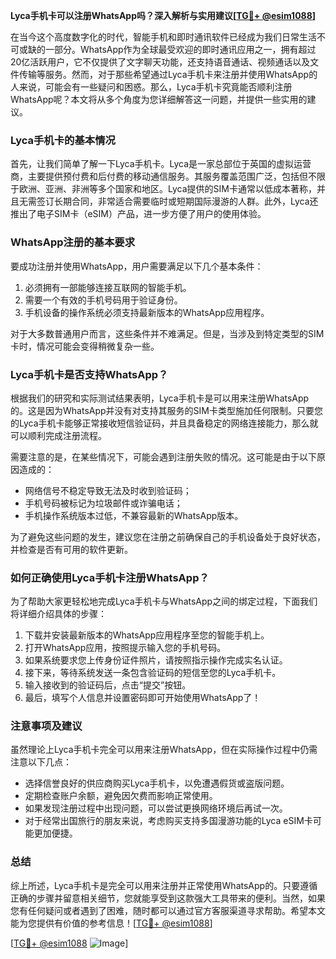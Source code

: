 **Lyca手机卡可以注册WhatsApp吗？深入解析与实用建议[[TG💪+ @esim1088](https://t.me/s/esim1088)]**

在当今这个高度数字化的时代，智能手机和即时通讯软件已经成为我们日常生活不可或缺的一部分。WhatsApp作为全球最受欢迎的即时通讯应用之一，拥有超过20亿活跃用户，它不仅提供了文字聊天功能，还支持语音通话、视频通话以及文件传输等服务。然而，对于那些希望通过Lyca手机卡来注册并使用WhatsApp的人来说，可能会有一些疑问和困惑。那么，Lyca手机卡究竟能否顺利注册WhatsApp呢？本文将从多个角度为您详细解答这一问题，并提供一些实用的建议。

### Lyca手机卡的基本情况

首先，让我们简单了解一下Lyca手机卡。Lyca是一家总部位于英国的虚拟运营商，主要提供预付费和后付费的移动通信服务。其服务覆盖范围广泛，包括但不限于欧洲、亚洲、非洲等多个国家和地区。Lyca提供的SIM卡通常以低成本著称，并且无需签订长期合同，非常适合需要临时或短期国际漫游的人群。此外，Lyca还推出了电子SIM卡（eSIM）产品，进一步方便了用户的使用体验。

### WhatsApp注册的基本要求

要成功注册并使用WhatsApp，用户需要满足以下几个基本条件：
1. 必须拥有一部能够连接互联网的智能手机。
2. 需要一个有效的手机号码用于验证身份。
3. 手机设备的操作系统必须支持最新版本的WhatsApp应用程序。

对于大多数普通用户而言，这些条件并不难满足。但是，当涉及到特定类型的SIM卡时，情况可能会变得稍微复杂一些。

### Lyca手机卡是否支持WhatsApp？

根据我们的研究和实际测试结果表明，Lyca手机卡是可以用来注册WhatsApp的。这是因为WhatsApp并没有对支持其服务的SIM卡类型施加任何限制。只要您的Lyca手机卡能够正常接收短信验证码，并且具备稳定的网络连接能力，那么就可以顺利完成注册流程。

需要注意的是，在某些情况下，可能会遇到注册失败的情况。这可能是由于以下原因造成的：
- 网络信号不稳定导致无法及时收到验证码；
- 手机号码被标记为垃圾邮件或诈骗电话；
- 手机操作系统版本过低，不兼容最新的WhatsApp版本。

为了避免这些问题的发生，建议您在注册之前确保自己的手机设备处于良好状态，并检查是否有可用的软件更新。

### 如何正确使用Lyca手机卡注册WhatsApp？

为了帮助大家更轻松地完成Lyca手机卡与WhatsApp之间的绑定过程，下面我们将详细介绍具体的步骤：

1. 下载并安装最新版本的WhatsApp应用程序至您的智能手机上。
2. 打开WhatsApp应用，按照提示输入您的手机号码。
3. 如果系统要求您上传身份证件照片，请按照指示操作完成实名认证。
4. 接下来，等待系统发送一条包含验证码的短信至您的Lyca手机卡。
5. 输入接收到的验证码后，点击“提交”按钮。
6. 最后，填写个人信息并设置密码即可开始使用WhatsApp了！

### 注意事项及建议

虽然理论上Lyca手机卡完全可以用来注册WhatsApp，但在实际操作过程中仍需注意以下几点：
- 选择信誉良好的供应商购买Lyca手机卡，以免遭遇假货或盗版问题。
- 定期检查账户余额，避免因欠费而影响正常使用。
- 如果发现注册过程中出现问题，可以尝试更换网络环境后再试一次。
- 对于经常出国旅行的朋友来说，考虑购买支持多国漫游功能的Lyca eSIM卡可能更加便捷。

### 总结

综上所述，Lyca手机卡是完全可以用来注册并正常使用WhatsApp的。只要遵循正确的步骤并留意相关细节，您就能享受到这款强大工具带来的便利。当然，如果您有任何疑问或者遇到了困难，随时都可以通过官方客服渠道寻求帮助。希望本文能为您提供有价值的参考信息！[[TG💪+ @esim1088](https://t.me/s/esim1088)]

[[TG💪+ @esim1088](https://t.me/s/esim1088) ![Image](https://i.postimg.cc/4NQfJmqS/Snipaste-2025-05-13-00-14-12.png)]